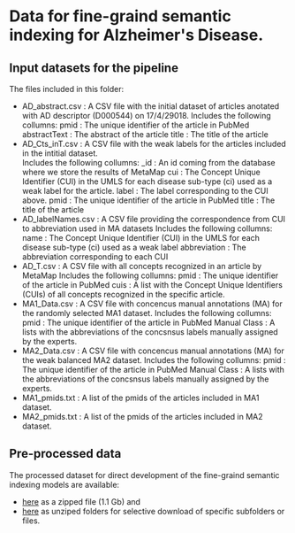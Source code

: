 # Data for fine-graind semantic indexing for Alzheimer's Disease.

## Input datasets for the pipeline

The files included in this folder:
* AD_abstract.csv	:		A CSV file with the initial dataset of articles anotated with AD descriptor (D000544) on 17/4/29018. 
								Includes the following collumns:
									pmid			:	The unique identifier of the article in PubMed
									abstractText 	:	The abstract of the article
									title 			:	The title of the article
* AD_Cts_inT.csv		:	A CSV file with the weak labels for the articles included in the intitial dataset.  
							Includes the following collumns:
								_id				:	An id coming from the database where we store the results of MetaMap
								cui				:	The Concept Unique Identifier (CUI) in the UMLS for each disease sub-type (ci) used as a weak label for the article.
								label			:	The label corresponding to the CUI above.
								pmid			: 	The unique identifier of the article in PubMed
								title			:	The title of the article
* AD_labelNames.csv	:	A CSV file providing the correspondence from CUI to abbreviation used in MA datasets
							Includes the following collumns:
								name			:	The Concept Unique Identifier (CUI) in the UMLS for each disease sub-type (ci) used as a weak label
								abbreviation	:	The abbreviation corresponding to each CUI
* AD_T.csv			:	A CSV file with all concepts recognized in an article by MetaMap
							Includes the following collumns:
								pmid			:	The unique identifier of the article in PubMed
								cuis			:	A list with the Concept Unique Identifiers (CUIs) of all concepts recognized in the specific article.
* MA1_Data.csv		:	A CSV file with concencus manual annotations (MA) for the randomly selected MA1 dataset.
							Includes the following collumns:
								pmid			:	The unique identifier of the article in PubMed
								Manual Class	:	A lists with the abbreviations of the concsnsus labels manually assigned by the experts.
* MA2_Data.csv		:	A CSV file with concencus manual annotations (MA) for the weak balanced MA2 dataset.
							Includes the following collumns:
								pmid			:	The unique identifier of the article in PubMed
								Manual Class	:	A lists with the abbreviations of the concsnsus labels manually assigned by the experts.
* MA1_pmids.txt		: 	A list of the pmids of the articles included in MA1 dataset.
* MA2_pmids.txt		: 	A list of the pmids of the articles included in MA2 dataset.

## Pre-processed data
The processed dataset for direct development of the fine-graind semantic indexing models are available:

* [here](https://owncloud.skel.iit.demokritos.gr/index.php/s/UKy3DZjTzuk8xUn) as a zipped file (1.1 Gb) and 
* [here](https://owncloud.skel.iit.demokritos.gr/index.php/s/UKy3DZjTzuk8xUn) as unziped folders for selective download of specific subfolders or files.
